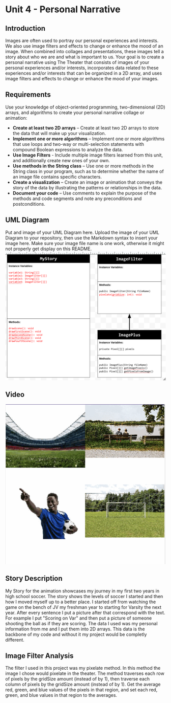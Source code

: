 # Unit 4 - Personal Narrative

## Introduction

Images are often used to portray our personal experiences and interests. We also use image filters and effects to change or enhance the mood of an image. When combined into collages and presentations, these images tell a story about who we are and what is important to us. Your goal is to create a personal narrative using The Theater that consists of images of your personal experiences and/or interests, incorporates data related to these experiences and/or interests that can be organized in a 2D array, and uses image filters and effects to change or enhance the mood of your images.

## Requirements

Use your knowledge of object-oriented programming, two-dimensional (2D) arrays, and algorithms to create your personal narrative collage or animation:

- **Create at least two 2D arrays** – Create at least two 2D arrays to store the data that will make up your visualization.
- **Implement one or more algorithms** – Implement one or more algorithms that use loops and two-way or multi-selection statements with compound Boolean expressions to analyze the data.
- **Use Image Filters** - Include multiple image filters learned from this unit, and additionally create new ones of your own.
- **Use methods in the String class** – Use one or more methods in the String class in your program, such as to determine whether the name of an image file contains specific characters.
- **Create a visualization** – Create an image or animation that conveys the story of the data by illustrating the patterns or relationships in the data.
- **Document your code** – Use comments to explain the purpose of the methods and code segments and note any preconditions and postconditions.

## UML Diagram

Put and image of your UML Diagram here. Upload the image of your UML Diagram to your repository, then use the Markdown syntax to insert your image here. Make sure your image file name is one work, otherwise it might not properly get display on this README.
![UML Diagram for my project](<Unit 6 UML diagram.png>)

## Video



[![Thumbnail for my projet](thumbnail.png)](https://www.youtube.com/shorts/NVvjYGwHhmA)

## Story Description
My Story for the animation showcases my journey in my first two years in high school soccer. The story shows the levels of soccer I started and then how I moved myself up to a better place. I started off from watching the game on the bench of JV my freshman year to starting for Varsity the next year. After every sentence I put a picture after that correspond with the text. For example I put "Scoring on Var" and then put a picture of someone shooting the ball as if they are scoring. The data I used was my personal information from me and I put them into 2D arrays. This data is the backbone of my code and without it my project would be completly different.

## Image Filter Analysis
The filter I used in this project was my pixelate method. In this method the image I chose would pixelate in the theater. The method traverses each row of pixels by the gridSize amount (instead of by 1), then traverse each column of pixels by the gridSize amount (instead of by 1). Get the average red, green, and blue values of the pixels in that region, and set each red, green, and blue values in that region to the averages. 
